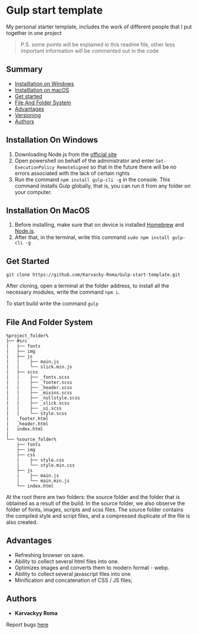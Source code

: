 # Gulp start template

My personal starter template, includes the work of different people that I put together in one project

> P.S. some points will be explained in this readme file, other less important information will be commented out in the code

## Summary

  - [Installlation on Windows](#installation-on-windows)
  - [Installlation on macOS](#installation-on-macos)
  - [Get started](#get-started)
  - [File And Folder System](#file-and-folder-system)
  - [Advantages](#advantages)
  - [Versioning](#versioning)
  - [Authors](#authors)


## Installation On Windows

1. Downloading Node.js from the [official site](https://nodejs.org/en/download/)
2. Open powershell on behalf of the administrator and enter `Set-ExecutionPolicy RemoteSigned` so that in the future there will be no errors associated with the lack of certain rights
3. Run the command `npm install gulp-cli -g` in the console. This command installs Gulp globally, that is, you can run it from any folder on your computer.

## Installation On MacOS

1. Before installing, make sure that on device is installed [Homebrew](https://brew.sh/) and [Node.js](https://nodejs.org/en/download/).
2. After that, in the terminal, write this command `sudo npm install gulp-cli -g`

## Get Started

``git clone https://github.com/Karvacky-Roma/Gulp-start-template.git``

After cloning, open a terminal at the folder address, to install all the necessary modules, write the command ``npm i``.

To start build write the command ``gulp``

## File And Folder System

    %project_folder%
    ├── #src
    |   ├── fonts
    |   ├── img
    |   ├── js
    |   |    ├── main.js
    |   |    └── slick.min.js
    |   ├── scss
    |   |    ├── _fonts.scss
    |   |    ├── _footer.scss
    |   |    ├── _header.scss
    |   |    ├── _mixins.scss
    |   |    ├── _nullstyle.scss
    |   |    ├── _slick.scss
    |   |    ├── _ui.scss
    |   |    └── style.scss
    |   _footer.html
    |   _header.html
    |   index.html
    |
    └── %source_folder%
		├── fonts
		├── img
		├── css
		|    ├── style.css
		|    └── style.min.css
		├── js
		|    ├── main.js
		|    └── main.min.js
		└── index.html

At the root there are two folders: the source folder and the folder that is obtained as a result of the build. In the source folder, we also observe the folder of fonts, images, scripts and scss files. The source folder contains the compiled style and script files, and a compressed duplicate of the file is also created.

## Advantages

 - Refreshing browser on save.
 - Ability to collect several html files into one.
 - Optimizes images and converts them to modern format - webp.
 - Ability to collect several javascript files into one
 - Minification and concatenation of CSS / JS files;

## Authors 

 - **Karvackyy Roma**
 
Report bugs [here](https://github.com/Karvacky-Roma/Gulp-build/issues)
